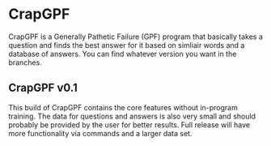 # CrapGPF
CrapGPF is a Generally Pathetic Failure (GPF) program that basically takes a question and finds the best answer for it based on simliair words and a database of answers. You can find whatever version you want in the branches. 
## CrapGPF v0.1
This build of CrapGPF contains the core features without in-program training. The data for questions and answers is also very small and should probably be provided by the user for better results. Full release will have more functionality via commands and a larger data set.
